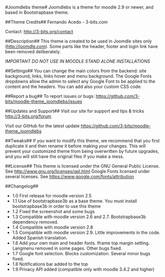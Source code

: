 #Joomdlebs theme#
Joomdlebs is a theme for moodle 2.9 or newer, and based in Bootstrapbase theme.

##Theme Credits##
Fernando Acedo - 3-bits.com

Contact: http://3-bits.org/contact


##Description##
This theme is created to be used in Joomdle sites only (http://joomdle.com). Some parts like the header, footer and login link have been removed deliberately. 

*IMPORTANT*
*DO NOT USE IN MOODLE STAND ALONE INSTALLATIONS*


##Settings##
You can change the main colors from the backend: site background, links, links hover and menu background. The Google Fonts dropdowns allow the admin to select any Google Font to be applied to the content and the headers. You can add also your custom CSS code. 


##Report a bug##
To report issues or bugs:
https://github.com/3-bits/moodle-theme_joomdlebs/issues


##Updates and Support##
Visit our site for support and tips & tricks
http://3-bits.org/forum

Visit our GitHub for the latest update
https://github.com/3-bits/moodle-theme_joomdlebs


##Tweaks##
If you want to modify this theme, we recommend that you first duplicate it and then rename it before making your changes. 
This will prevent your customized theme from being overwritten by future upgrades, and you will still have the original files if you make a mess.


##License##
This theme is licensed under the GNU General Public License. See http://www.gnu.org/licenses/gpl.html
Google Fonts licensed under several licenses. See https://www.google.com/fonts/attribution


##Changelog##
- 1.0 First release for moodle version 2.5
- 1.1 Use of bootstrapbase3b as a base theme. You must install bootstrapbase3b in order to use this theme
- 1.2 Fixed the screenshot and some bugs
- 1.3 Compatible with moodle version 2.6 and 2.7. Bootstrapbase3b dependency removed.
- 1.4 Compatible with moodle version 2.8
- 1.5 Compatible with moodle version 2.9. Little improvements in the code. Added Spanish translation.
- 1.6 Add your own main and header fonts. Iframe top margin setting. Langmenu removed in some pages. Other bugs fixed.
- 1.7 Google font selection. Blocks customization. Several minor bugs fixed.
- 1.8 Notifications bar added to the top
- 1.9 Privacy API added (compatible only with moodle 3.4.2 and higher)
